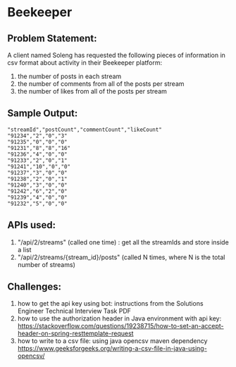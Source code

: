 # Beekeeper
## Problem Statement:
A client named Soleng has requested the following pieces of information in csv format about activity in their Beekeeper platform:
  1. the number of posts in each stream 	
  2. the number of comments from all of the posts per stream 
  3. the number of likes from all of the posts per stream 
  
## Sample Output:
 ```
"streamId","postCount","commentCount","likeCount"
"91234","2","0","3"
"91235","0","0","0"
"91231","8","8","16"
"91236","4","0","0"
"91233","2","0","1"
"91241","10","0","0"
"91237","3","0","0"
"91238","2","0","1"
"91240","3","0","0"
"91242","6","2","0"
"91239","4","0","0"
"91232","5","0","0"
```

## APIs used:
1. "/api/2/streams" (called one time) : get all the streamIds and store inside a list
2. "/api/2/streams/{stream_id}/posts" (called N times, where N is the total number of streams)

## Challenges:
1. how to get the api key using bot: instructions from the Solutions Engineer Technical Interview Task PDF
2. how to use the authorization header in Java environment with api key: https://stackoverflow.com/questions/19238715/how-to-set-an-accept-header-on-spring-resttemplate-request
3. how to write to a csv file: using java opencsv maven dependency https://www.geeksforgeeks.org/writing-a-csv-file-in-java-using-opencsv/
